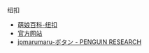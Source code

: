 纽扣
- [萌娘百科-纽扣](https://zh.moegirl.org.cn/%E7%BA%BD%E6%89%A3)
- [官方网站](http://relife-anime.com/music/opening.html)
- [jpmarumaru-ボタン - PENGUIN RESEARCH](https://www.jpmarumaru.com/tw/JPSongPlay-8291.html)
